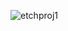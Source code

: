 ![etchproj1](https://user-images.githubusercontent.com/101062487/223471976-b62578ab-510a-4f2d-b617-6efea154a4bd.png)

